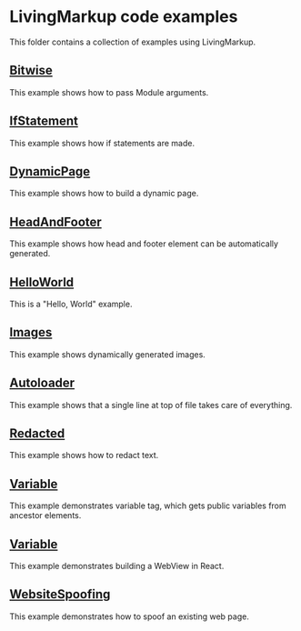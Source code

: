 # LivingMarkup code examples

This folder contains a collection of examples using LivingMarkup.

## [Bitwise](Bitwise/)
This example shows how to pass Module arguments.

## [IfStatement](IfStatement/)
This example shows how if statements are made.

## [DynamicPage](DynamicPage/)
This example shows how to build a dynamic page.

## [HeadAndFooter](HeadAndFooter/)
This example shows how head and footer element can be automatically generated.

## [HelloWorld](HelloWorld/)
This is a "Hello, World" example.

## [Images](Images/)
This example shows dynamically generated images.

## [Autoloader](Autoloader/)
This example shows that a single line at top of file takes care of everything.

## [Redacted](Redact/)
This example shows how to redact text.

## [Variable](Variable/)
This example demonstrates variable tag, which gets public variables from ancestor elements.

## [Variable](WebView/)
This example demonstrates building a WebView in React.

## [WebsiteSpoofing](WebsiteSpoofing/)
This example demonstrates how to spoof an existing web page.
